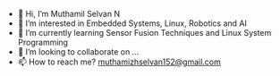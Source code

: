 - 👋 Hi, I’m Muthamil Selvan N
- 👀 I’m interested in Embedded Systems, Linux, Robotics and AI
- 🌱 I’m currently learning Sensor Fusion Techniques and Linux System Programming
- 💞️ I’m looking to collaborate on ...
- 📫 How to reach me? muthamizhselvan152@gmail.com

<!---
MuthamilSelvan152/MuthamilSelvan152 is a ✨ special ✨ repository because its `README.md` (this file) appears on your GitHub profile.
You can click the Preview link to take a look at your changes.
--->
